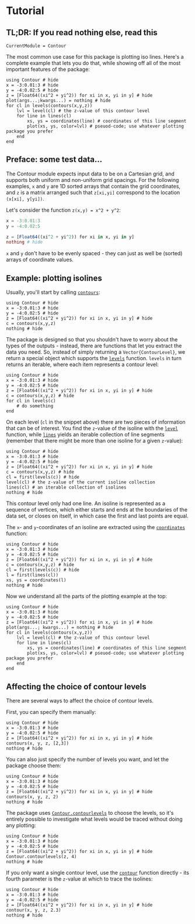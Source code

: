 # Tutorial

## TL;DR: If you read nothing else, read this

```@meta
CurrentModule = Contour
```

The most common use case for this package is plotting iso lines. Here's a
complete example that lets you do that, while showing off all of the most
important features of the package:

```@example
using Contour # hide
x = -3:0.01:3 # hide
y = -4:0.02:5 # hide
z = [Float64((xi^2 + yi^2)) for xi in x, yi in y] # hide
plot(args...;kwargs...) = nothing # hide
for cl in levels(contours(x,y,z))
    lvl = level(cl) # the z-value of this contour level
    for line in lines(cl)
        xs, ys = coordinates(line) # coordinates of this line segment
        plot(xs, ys, color=lvl) # pseuod-code; use whatever plotting package you prefer
    end
end
```

## Preface: some test data...

The Contour module expects input data to be on a Cartesian grid, and supports
both uniform and non-uniform grid spacings.  For the following examples, `x` and
`y` are 1D sorted arrays that contain the grid coordinates, and `z` is a matrix
arranged such that `z[xi,yi]` correspond to the location `(x[xi], y[yi])`.

Let's consider the function ``z(x,y) = x^2 + y^2``:

```julia
x = -3:0.01:3
y = -4:0.02:5

z = [Float64((xi^2 + yi^2)) for xi in x, yi in y]
nothing # hide
```

`x` and `y` don't have to be evenly spaced - they can just as well be (sorted)
arrays of coordinate values.

## Example: plotting isolines

Usually, you'll start by calling [`contours`](@ref):

```@example
using Contour # hide
x = -3:0.01:3 # hide
y = -4:0.02:5 # hide
z = [Float64((xi^2 + yi^2)) for xi in x, yi in y] # hide
c = contours(x,y,z)
nothing # hide
```

The package is designed so that you shouldn't have to worry about the types of
the outputs - instead, there are functions that let you extract the data you
need. So, instead of simply returning a `Vector{ContourLevel}`, we return a
special object which supports the [`levels`](@ref) function. `levels` in turn
returns an iterable, where each item represents a contour level:

```@example
using Contour # hide
x = -3:0.01:3 # hide
y = -4:0.02:5 # hide
z = [Float64((xi^2 + yi^2)) for xi in x, yi in y] # hide
c = contours(x,y,z) # hide
for cl in levels(c)
    # do something
end
```

On each level (`cl` in the snippet above) there are two pieces of information
that can be of interest. You find the ``z``-value of the isoline with the
[`level`](@ref) function, while [`lines`](@ref) yields an iterable collection
of line segments (remember that there might be more than one isoline for a given
``z``-value):

```@example
using Contour # hide
x = -3:0.01:3 # hide
y = -4:0.02:5 # hide
z = [Float64((xi^2 + yi^2)) for xi in x, yi in y] # hide
c = contours(x,y,z) # hide
cl = first(levels(c)) # hide
level(cl) # the z-value of the current isoline collection
lines(cl) # an iterable collection of isolines
nothing # hide
```

This contour level only had one line. An isoline is represented as a sequence of
vertices, which either starts and ends at the boundaries of the data set, or
closes on itself, in which case the first and last points are equal.

The ``x``- and ``y``-coordinates of an isoline are extracted using the
[`coordinates`](@ref) function:

```@example
using Contour # hide
x = -3:0.01:3 # hide
y = -4:0.02:5 # hide
z = [Float64((xi^2 + yi^2)) for xi in x, yi in y] # hide
c = contours(x,y,z) # hide
cl = first(levels(c)) # hide
l = first(lines(cl))
xs, ys = coordinates(l)
nothing # hide
```

Now we understand all the parts of the plotting example at the top:

```@example
using Contour # hide
x = -3:0.01:3 # hide
y = -4:0.02:5 # hide
z = [Float64((xi^2 + yi^2)) for xi in x, yi in y] # hide
plot(args...; kwargs...) = nothing # hide
for cl in levels(contours(x,y,z))
    lvl = level(cl) # the z-value of this contour level
    for line in lines(cl)
        xs, ys = coordinates(line) # coordinates of this line segment
        plot(xs, ys, color=lvl) # pseuod-code; use whatever plotting package you prefer
    end
end
```

## Affecting the choice of contour levels

There are several ways to affect the choice of contour levels.

First, you can specify them manually:

```@example
using Contour # hide
x = -3:0.01:3 # hide
y = -4:0.02:5 # hide
z = [Float64((xi^2 + yi^2)) for xi in x, yi in y] # hide
contours(x, y, z, [2,3])
nothing # hide
```

You can also just specify the number of levels you want, and let the package
choose them:

```@example
using Contour # hide
x = -3:0.01:3 # hide
y = -4:0.02:5 # hide
z = [Float64((xi^2 + yi^2)) for xi in x, yi in y] # hide
contours(x, y, z, 2)
nothing # hide
```

The package uses [`Contour.contourlevels`](@ref) to choose the levels, so it's
entirely possible to investigate what levels would be traced without doing any
plotting:

```@example
using Contour # hide
x = -3:0.01:3 # hide
y = -4:0.02:5 # hide
z = [Float64((xi^2 + yi^2)) for xi in x, yi in y] # hide
Contour.contourlevels(z, 4)
nothing # hide
```

If you only want a single contour level, use the [`contour`](@ref) function
directly - its fourth parameter is the ``z``-value at which to trace the isolines:

```@example
using Contour # hide
x = -3:0.01:3 # hide
y = -4:0.02:5 # hide
z = [Float64((xi^2 + yi^2)) for xi in x, yi in y] # hide
contour(x, y, z, 2.3)
nothing # hide
```
